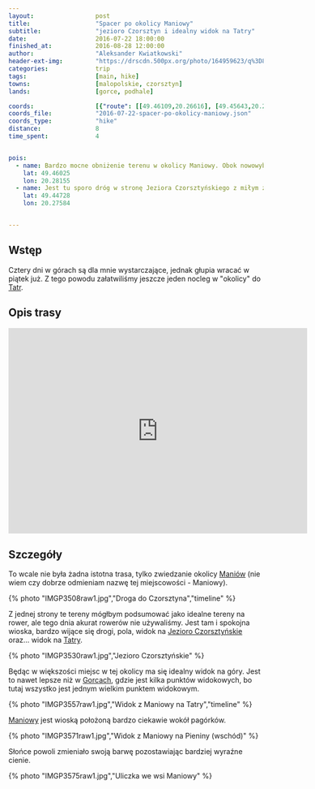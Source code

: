 ```yaml
---
layout:                 post
title:                  "Spacer po okolicy Maniowy"
subtitle:               "jezioro Czorsztyn i idealny widok na Tatry"
date:                   2016-07-22 18:00:00
finished_at:            2016-08-28 12:00:00
author:                 "Aleksander Kwiatkowski"
header-ext-img:         "https://drscdn.500px.org/photo/164959623/q%3D80_m%3D2000/1588e418c8871127b24670bd2633e501"
categories:             trip
tags:                   [main, hike]
towns:                  [malopolskie, czorsztyn]
lands:                  [gorce, podhale]

coords:                 [{"route": [[49.46109,20.26616], [49.45643,20.26380], [49.45422,20.27165], [49.44870,20.26779], [49.44527,20.27225], [49.44468,20.27088], [49.44926,20.27912], [49.45623,20.28448], [49.45710,20.28620], [49.46005,20.28315], [49.46212,20.27521], [49.46092,20.27418], [49.46226,20.26616]], "type": "hike"}]
coords_file:            "2016-07-22-spacer-po-okolicy-maniowy.json"
coords_type:            "hike"
distance:               8
time_spent:             4


pois:
  - name: Bardzo mocne obniżenie terenu w okolicy Maniowy. Obok nowowybudowana droga z dobrymi widokami na okolicę.
    lat: 49.46025
    lon: 20.28155
  - name: Jest tu sporo dróg w stronę Jeziora Czorsztyńskiego z miłym zjazdem.
    lat: 49.44728
    lon: 20.27584


---
```

[wiki-tatry]: https://pl.wikipedia.org/wiki/Tatry
[wiki-maniowy]: https://pl.wikipedia.org/wiki/Maniowy
[wiki-gorce]: https://pl.wikipedia.org/wiki/Gorce
[wiki-jezioro-czorsztynskie]: https://pl.wikipedia.org/wiki/Jezioro_Czorszty%C5%84skie

Wstęp
-----

Cztery dni w górach są dla mnie wystarczające, jednak głupia wracać w piątek już.
Z tego powodu załatwiliśmy jeszcze jeden nocleg w "okolicy" do [Tatr][wiki-tatry].

Opis trasy
----------

<iframe height='405' width='590' frameborder='0' allowtransparency='true' scrolling='no' src='https://www.strava.com/activities/650903338/embed/ece651f58c89ac3a61cb94dfd6461ebf7053f2ce'></iframe>

Szczegóły
---------

To wcale nie była żadna istotna trasa, tylko zwiedzanie okolicy [Maniów][wiki-maniowy]
(nie wiem czy dobrze odmieniam nazwę tej miejscowości - Maniowy).

{% photo "IMGP3508raw1.jpg","Droga do Czorsztyna","timeline" %}

Z jednej strony te tereny mógłbym podsumować jako idealne tereny na rower, ale
tego dnia akurat rowerów nie używaliśmy. Jest tam i spokojna wioska, bardzo wijące
się drogi, pola, widok na [Jezioro Czorsztyńskie][wiki-jezioro-czorsztynskie] oraz...
widok na [Tatry][wiki-tatry].

{% photo "IMGP3530raw1.jpg","Jezioro Czorsztyńskie" %}

Będąc w większości miejsc w tej okolicy
ma się idealny widok na góry.
Jest to nawet lepsze niż w [Gorcach][wiki-gorce], gdzie jest kilka punktów widokowych,
bo tutaj wszystko jest jednym wielkim punktem widokowym.

{% photo "IMGP3557raw1.jpg","Widok z Maniowy na Tatry","timeline" %}

[Maniowy][wiki-maniowy] jest wioską położoną bardzo ciekawie wokół pagórków.

{% photo "IMGP3571raw1.jpg","Widok z Maniowy na Pieniny (wschód)" %}

Słońce powoli zmieniało swoją barwę pozostawiając bardziej wyraźne cienie.

{% photo "IMGP3575raw1.jpg","Uliczka we wsi Maniowy" %}
